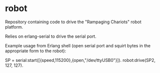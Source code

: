 robot
=====

Repository containing code to drive the "Rampaging Chariots" robot platform.

Relies on erlang-serial to drive the serial port.

Example usage from Erlang shell (open serial port and squirt bytes in the appropriate form to the robot):

SP = serial:start([{speed,115200},{open,"/dev/ttyUSB0"}]).
robot:drive(SP2, 127, 127).

